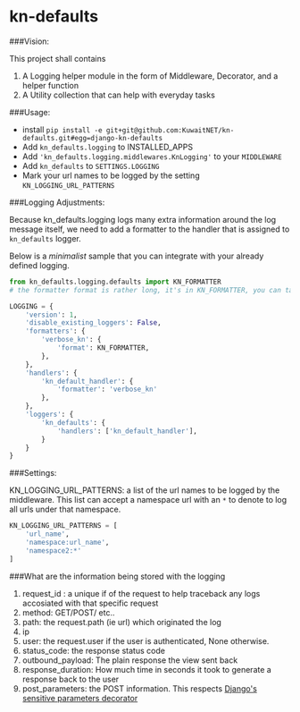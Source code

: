 # kn-defaults

###Vision:

This project shall contains 

1. A Logging helper module in the form of Middleware, Decorator, and a helper function
2. A Utility collection that can help with everyday tasks 



###Usage:

* install `pip install -e git+git@github.com:KuwaitNET/kn-defaults.git#egg=django-kn-defaults`
* Add `kn_defaults.logging` to INSTALLED_APPS
* Add `'kn_defaults.logging.middlewares.KnLogging'` to your `MIDDLEWARE`
* Add `kn_defaults` to `SETTINGS.LOGGING`
* Mark your url names to be logged by the setting `KN_LOGGING_URL_PATTERNS`

###Logging Adjustments:

Because kn_defaults.logging logs many extra information around the log message itself, 
we need to add a formatter to the handler that is assigned to `kn_defaults` logger.

Below is a _minimalist_ sample that you can integrate with your already defined logging.

```python
from kn_defaults.logging.defaults import KN_FORMATTER
# the formatter format is rather long, it's in KN_FORMATTER, you can take a look at it.

LOGGING = {
    'version': 1,
    'disable_existing_loggers': False,
    'formatters': {
        'verbose_kn': {
            'format': KN_FORMATTER,
        },
    },
    'handlers': {
        'kn_default_handler': {
            'formatter': 'verbose_kn'
        },
    },
    'loggers': {
        'kn_defaults': {
            'handlers': ['kn_default_handler'],
        }
    }
}

```

###Settings:

KN_LOGGING_URL_PATTERNS: a list of the url names to be logged by  the middleware. 
This list can accept a namespace url with an `*` to denote to log all urls under that namespace.
```python
KN_LOGGING_URL_PATTERNS = [
    'url_name',
    'namespace:url_name',
    'namespace2:*'
]

```

###What are the information being stored with the logging

1. request_id : a unique if of the request to help traceback any logs accosiated with that specific request
2. method: GET/POST/ etc..
3. path: the request.path (ie url) which originated the log
4. ip
5. user: the request.user if the user is authenticated, None otherwise.
6. status_code: the response status code
7. outbound_payload: The plain response the view sent back
8. response_duration: How much time in seconds it took to generate a response back to the user
9. post_parameters: the POST information. This respects [Django's sensitive parameters decorator](https://docs.djangoproject.com/en/3.0/howto/error-reporting/#django.views.decorators.debug.sensitive_post_parameters) 

